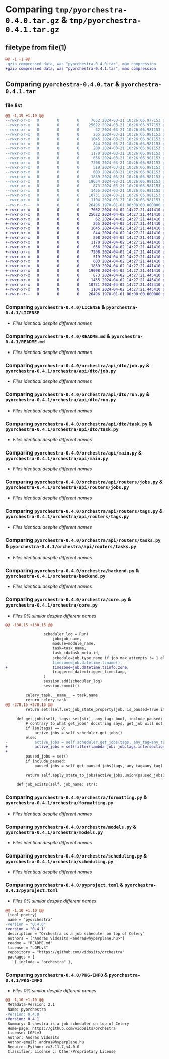 # Comparing `tmp/pyorchestra-0.4.0.tar.gz` & `tmp/pyorchestra-0.4.1.tar.gz`

## filetype from file(1)

```diff
@@ -1 +1 @@
-gzip compressed data, was "pyorchestra-0.4.0.tar", max compression
+gzip compressed data, was "pyorchestra-0.4.1.tar", max compression
```

## Comparing `pyorchestra-0.4.0.tar` & `pyorchestra-0.4.1.tar`

### file list

```diff
@@ -1,19 +1,19 @@
--rwxr-xr-x   0        0        0     7652 2024-03-21 10:26:06.977153 pyorchestra-0.4.0/LICENSE
--rwxr-xr-x   0        0        0    25622 2024-03-21 10:26:06.977153 pyorchestra-0.4.0/README.md
--rwxr-xr-x   0        0        0       62 2024-03-21 10:26:06.981153 pyorchestra-0.4.0/orchestra/__init__.py
--rwxr-xr-x   0        0        0      265 2024-03-21 10:26:06.981153 pyorchestra-0.4.0/orchestra/api/dto/__init__.py
--rwxr-xr-x   0        0        0     1045 2024-03-21 10:26:06.981153 pyorchestra-0.4.0/orchestra/api/dto/job.py
--rwxr-xr-x   0        0        0      844 2024-03-21 10:26:06.981153 pyorchestra-0.4.0/orchestra/api/dto/run.py
--rwxr-xr-x   0        0        0      208 2024-03-21 10:26:06.981153 pyorchestra-0.4.0/orchestra/api/dto/schedule_definition.py
--rwxr-xr-x   0        0        0     1170 2024-03-21 10:26:06.981153 pyorchestra-0.4.0/orchestra/api/dto/task.py
--rwxr-xr-x   0        0        0      656 2024-03-21 10:26:06.981153 pyorchestra-0.4.0/orchestra/api/main.py
--rwxr-xr-x   0        0        0     7208 2024-03-21 10:26:06.981153 pyorchestra-0.4.0/orchestra/api/routers/jobs.py
--rwxr-xr-x   0        0        0      519 2024-03-21 10:26:06.981153 pyorchestra-0.4.0/orchestra/api/routers/tags.py
--rwxr-xr-x   0        0        0      603 2024-03-21 10:26:06.981153 pyorchestra-0.4.0/orchestra/api/routers/tasks.py
--rwxr-xr-x   0        0        0     1839 2024-03-21 10:26:06.981153 pyorchestra-0.4.0/orchestra/backend.py
--rwxr-xr-x   0        0        0    19034 2024-03-21 10:26:06.981153 pyorchestra-0.4.0/orchestra/core.py
--rwxr-xr-x   0        0        0      873 2024-03-21 10:26:06.981153 pyorchestra-0.4.0/orchestra/formatting.py
--rwxr-xr-x   0        0        0     1455 2024-03-21 10:26:06.981153 pyorchestra-0.4.0/orchestra/models.py
--rwxr-xr-x   0        0        0    10731 2024-03-21 10:26:06.981153 pyorchestra-0.4.0/orchestra/scheduling.py
--rwxr-xr-x   0        0        0     1104 2024-03-21 10:26:06.981153 pyorchestra-0.4.0/pyproject.toml
--rw-r--r--   0        0        0    26496 1970-01-01 00:00:00.000000 pyorchestra-0.4.0/PKG-INFO
+-rwxr-xr-x   0        0        0     7652 2024-04-02 14:27:21.441410 pyorchestra-0.4.1/LICENSE
+-rwxr-xr-x   0        0        0    25622 2024-04-02 14:27:21.441410 pyorchestra-0.4.1/README.md
+-rwxr-xr-x   0        0        0       62 2024-04-02 14:27:21.441410 pyorchestra-0.4.1/orchestra/__init__.py
+-rwxr-xr-x   0        0        0      265 2024-04-02 14:27:21.441410 pyorchestra-0.4.1/orchestra/api/dto/__init__.py
+-rwxr-xr-x   0        0        0     1045 2024-04-02 14:27:21.441410 pyorchestra-0.4.1/orchestra/api/dto/job.py
+-rwxr-xr-x   0        0        0      844 2024-04-02 14:27:21.441410 pyorchestra-0.4.1/orchestra/api/dto/run.py
+-rwxr-xr-x   0        0        0      208 2024-04-02 14:27:21.441410 pyorchestra-0.4.1/orchestra/api/dto/schedule_definition.py
+-rwxr-xr-x   0        0        0     1170 2024-04-02 14:27:21.441410 pyorchestra-0.4.1/orchestra/api/dto/task.py
+-rwxr-xr-x   0        0        0      656 2024-04-02 14:27:21.441410 pyorchestra-0.4.1/orchestra/api/main.py
+-rwxr-xr-x   0        0        0     7208 2024-04-02 14:27:21.441410 pyorchestra-0.4.1/orchestra/api/routers/jobs.py
+-rwxr-xr-x   0        0        0      519 2024-04-02 14:27:21.441410 pyorchestra-0.4.1/orchestra/api/routers/tags.py
+-rwxr-xr-x   0        0        0      603 2024-04-02 14:27:21.441410 pyorchestra-0.4.1/orchestra/api/routers/tasks.py
+-rwxr-xr-x   0        0        0     1839 2024-04-02 14:27:21.441410 pyorchestra-0.4.1/orchestra/backend.py
+-rwxr-xr-x   0        0        0    19098 2024-04-02 14:27:21.441410 pyorchestra-0.4.1/orchestra/core.py
+-rwxr-xr-x   0        0        0      873 2024-04-02 14:27:21.445410 pyorchestra-0.4.1/orchestra/formatting.py
+-rwxr-xr-x   0        0        0     1455 2024-04-02 14:27:21.445410 pyorchestra-0.4.1/orchestra/models.py
+-rwxr-xr-x   0        0        0    10731 2024-04-02 14:27:21.445410 pyorchestra-0.4.1/orchestra/scheduling.py
+-rwxr-xr-x   0        0        0     1104 2024-04-02 14:27:21.445410 pyorchestra-0.4.1/pyproject.toml
+-rw-r--r--   0        0        0    26496 1970-01-01 00:00:00.000000 pyorchestra-0.4.1/PKG-INFO
```

### Comparing `pyorchestra-0.4.0/LICENSE` & `pyorchestra-0.4.1/LICENSE`

 * *Files identical despite different names*

### Comparing `pyorchestra-0.4.0/README.md` & `pyorchestra-0.4.1/README.md`

 * *Files identical despite different names*

### Comparing `pyorchestra-0.4.0/orchestra/api/dto/job.py` & `pyorchestra-0.4.1/orchestra/api/dto/job.py`

 * *Files identical despite different names*

### Comparing `pyorchestra-0.4.0/orchestra/api/dto/run.py` & `pyorchestra-0.4.1/orchestra/api/dto/run.py`

 * *Files identical despite different names*

### Comparing `pyorchestra-0.4.0/orchestra/api/dto/task.py` & `pyorchestra-0.4.1/orchestra/api/dto/task.py`

 * *Files identical despite different names*

### Comparing `pyorchestra-0.4.0/orchestra/api/main.py` & `pyorchestra-0.4.1/orchestra/api/main.py`

 * *Files identical despite different names*

### Comparing `pyorchestra-0.4.0/orchestra/api/routers/jobs.py` & `pyorchestra-0.4.1/orchestra/api/routers/jobs.py`

 * *Files identical despite different names*

### Comparing `pyorchestra-0.4.0/orchestra/api/routers/tags.py` & `pyorchestra-0.4.1/orchestra/api/routers/tags.py`

 * *Files identical despite different names*

### Comparing `pyorchestra-0.4.0/orchestra/api/routers/tasks.py` & `pyorchestra-0.4.1/orchestra/api/routers/tasks.py`

 * *Files identical despite different names*

### Comparing `pyorchestra-0.4.0/orchestra/backend.py` & `pyorchestra-0.4.1/orchestra/backend.py`

 * *Files identical despite different names*

### Comparing `pyorchestra-0.4.0/orchestra/core.py` & `pyorchestra-0.4.1/orchestra/core.py`

 * *Files 0% similar despite different names*

```diff
@@ -130,15 +130,15 @@
 
                 scheduler_log = Run(
                     job=job_name,
                     module=module_name,
                     task=task_name,
                     task_id=task_meta.id,
                     schedule=job.type.name if job.max_attempts != 1 else "ONCE",
-                    timezone=job.datetime.tzname(),
+                    timezone=job.datetime.tzinfo.zone,
                     triggered_date=trigger_timestamp,
                 )
                 session.add(scheduler_log)
                 session.commit()
 
         celery_task.__name__ = task.name
         return celery_task
@@ -278,15 +278,16 @@
         return set([self.set_job_state_property(job, is_paused=True if job in self.paused_jobs else False) for job in jobs])
 
     def get_jobs(self, tags: set[str], any_tag: bool, include_paused: bool = True):
         # contrary to what get_jobs' docstring says, get_job will not return all jobs when tag is an empty set
         if len(tags) == 0:
             active_jobs = self.scheduler.get_jobs()
         else:
-            active_jobs = self.scheduler.get_jobs(tags, any_tag=any_tag)
+            active_jobs = set(filter(lambda job: job.tags.intersection(tags) if any_tag else job.tags == tags, self.scheduler.jobs))
+
         paused_jobs = set()
         if include_paused:
             paused_jobs = self.get_paused_jobs(tags, any_tag=any_tag)
 
         return self.apply_state_to_jobs(active_jobs.union(paused_jobs))
 
     def job_exists(self, job_name: str):
```

### Comparing `pyorchestra-0.4.0/orchestra/formatting.py` & `pyorchestra-0.4.1/orchestra/formatting.py`

 * *Files identical despite different names*

### Comparing `pyorchestra-0.4.0/orchestra/models.py` & `pyorchestra-0.4.1/orchestra/models.py`

 * *Files identical despite different names*

### Comparing `pyorchestra-0.4.0/orchestra/scheduling.py` & `pyorchestra-0.4.1/orchestra/scheduling.py`

 * *Files identical despite different names*

### Comparing `pyorchestra-0.4.0/pyproject.toml` & `pyorchestra-0.4.1/pyproject.toml`

 * *Files 0% similar despite different names*

```diff
@@ -1,10 +1,10 @@
 [tool.poetry]
 name = "pyorchestra"
-version = "0.4.0"
+version = "0.4.1"
 description = "Orchestra is a job scheduler on top of Celery"
 authors = ["András Vidosits <andras@hyperplane.hu>"]
 readme = "README.md"
 license = "LGPLv3"
 repository = "https://github.com/vidosits/orchestra"
 packages = [
 	{ include = "orchestra" },
```

### Comparing `pyorchestra-0.4.0/PKG-INFO` & `pyorchestra-0.4.1/PKG-INFO`

 * *Files 0% similar despite different names*

```diff
@@ -1,10 +1,10 @@
 Metadata-Version: 2.1
 Name: pyorchestra
-Version: 0.4.0
+Version: 0.4.1
 Summary: Orchestra is a job scheduler on top of Celery
 Home-page: https://github.com/vidosits/orchestra
 License: LGPLv3
 Author: András Vidosits
 Author-email: andras@hyperplane.hu
 Requires-Python: >=3.11.7,<4.0.0
 Classifier: License :: Other/Proprietary License
```

